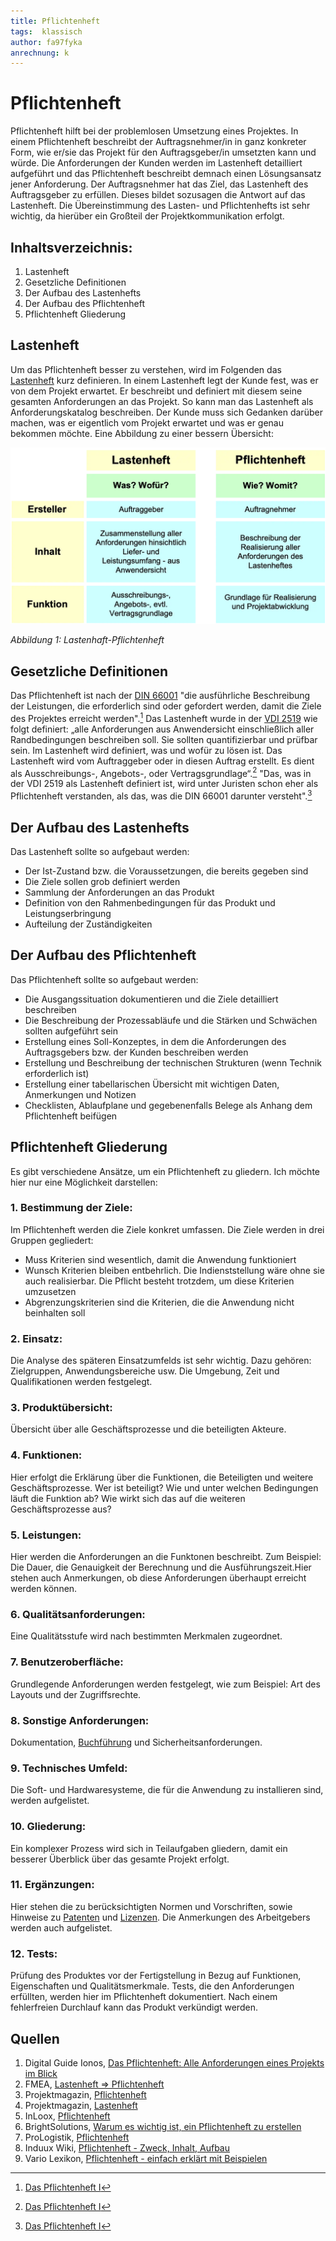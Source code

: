 ```yaml
---
title: Pflichtenheft
tags:  klassisch
author: fa97fyka
anrechnung: k 
---
```


# Pflichtenheft
Pflichtenheft hilft bei der problemlosen Umsetzung eines Projektes. In einem Pflichtenheft beschreibt der Auftragsnehmer/in in ganz konkreter Form, wie er/sie das Projekt für den Auftragsgeber/in umsetzten kann und würde. Die Anforderungen der Kunden werden im Lastenheft detailliert aufgeführt und das Pflichtenheft beschreibt demnach einen Lösungsansatz jener Anforderung. Der Auftragsnehmer hat das Ziel, das Lastenheft des Auftragsgeber zu erfüllen. Dieses bildet sozusagen die Antwort auf das Lastenheft.
Die Übereinstimmung des Lasten- und Pflichtenhefts ist sehr wichtig, da hierüber ein Großteil der Projektkommunikation erfolgt.

## Inhaltsverzeichnis:
   1. Lastenheft
   2. Gesetzliche Definitionen 
   3. Der Aufbau des Lastenhefts
   4. Der Aufbau des Pflichtenheft
   5. Pflichtenheft Gliederung

## Lastenheft
Um das Pflichtenheft besser zu verstehen, wird im Folgenden das [Lastenheft](Lastenheft.md) kurz definieren.
In einem Lastenheft legt der Kunde fest, was er von dem Projekt erwartet. Er beschreibt und definiert mit diesem seine gesamten Anforderungen an das Projekt. So kann man das Lastenheft als Anforderungskatalog beschreiben. Der Kunde muss sich Gedanken darüber machen, was er eigentlich vom Projekt erwartet und was er genau bekommen möchte.
Eine Abbildung zu einer bessern Übersicht:

![Beispielabbildung](Pflichtenheft/Lastenheft-Pflichtenheft.webp)

*Abbildung 1: Lastenhaft-Pflichtenheft*

## Gesetzliche Definitionen
Das Pflichtenheft ist nach der [DIN 66001](DIN66001.md) "die ausführliche Beschreibung der Leistungen, die erforderlich sind oder gefordert werden, damit die Ziele des Projektes erreicht werden".[^1]
Das Lastenheft wurde in der [VDI 2519](VDI2519.md) wie folgt definiert: „alle Anforderungen aus Anwendersicht einschließlich aller Randbedingungen beschreiben soll. Sie sollten quantifizierbar und prüfbar sein. Im Lastenheft wird definiert, was und wofür zu lösen ist. Das Lastenheft wird vom Auftraggeber oder in diesen Auftrag erstellt. Es dient als Ausschreibungs-, Angebots-, oder Vertragsgrundlage“.[^1] "Das, was in der VDI 2519 als Lastenheft definiert ist, wird unter Juristen schon eher als Pflichtenheft verstanden, als das, was die DIN 66001 darunter versteht".[^1]

## Der Aufbau des Lastenhefts
Das Lastenheft sollte so aufgebaut werden:
* Der Ist-Zustand bzw. die Voraussetzungen, die bereits gegeben sind
* Die Ziele sollen grob definiert werden
* Sammlung der Anforderungen an das Produkt 
* Definition von den Rahmenbedingungen für das Produkt und Leistungserbringung
* Aufteilung der Zuständigkeiten

## Der Aufbau des Pflichtenheft
Das Pflichtenheft sollte so aufgebaut werden:
*	Die Ausgangssituation dokumentieren und die Ziele detailliert beschreiben
*	Die Beschreibung der Prozessabläufe und die Stärken und Schwächen sollten aufgeführt sein
*	Erstellung eines Soll-Konzeptes, in dem die Anforderungen des Auftragsgebers bzw. der Kunden beschreiben werden
*	Erstellung und Beschreibung der technischen Strukturen (wenn Technik erforderlich ist)
*	Erstellung einer tabellarischen Übersicht mit wichtigen Daten, Anmerkungen und Notizen
*	Checklisten, Ablaufplane und gegebenenfalls Belege als Anhang dem Pflichtenheft beifügen

## Pflichtenheft Gliederung
Es gibt verschiedene Ansätze, um ein Pflichtenheft zu gliedern. Ich möchte hier nur eine Möglichkeit darstellen:
### 1. Bestimmung der Ziele:
Im Pflichtenheft werden die Ziele konkret umfassen. Die Ziele werden in drei Gruppen gegliedert:
* Muss Kriterien sind wesentlich, damit die Anwendung funktioniert
* Wunsch Kriterien bleiben entbehrlich. Die Indienststellung wäre ohne sie auch realisierbar. Die Pflicht besteht trotzdem, um diese Kriterien umzusetzen
* Abgrenzungskriterien sind die Kriterien, die die Anwendung nicht beinhalten soll
### 2. Einsatz:
Die Analyse des späteren Einsatzumfelds ist sehr wichtig. Dazu gehören: Zielgruppen, Anwendungsbereiche usw. Die Umgebung, Zeit und Qualifikationen werden festgelegt.
### 3. Produktübersicht:
Übersicht über alle Geschäftsprozesse und die beteiligten Akteure.
### 4. Funktionen:
Hier erfolgt die Erklärung über die Funktionen, die Beteiligten und weitere Geschäftsprozesse. Wer ist beteiligt? Wie und unter welchen Bedingungen läuft die Funktion ab? Wie wirkt sich das auf die weiteren Geschäftsprozesse aus?
### 5. Leistungen:
Hier werden die Anforderungen an die Funktonen beschreibt. Zum Beispiel: Die Dauer, die Genauigkeit der Berechnung und die Ausführungszeit.Hier stehen auch Anmerkungen, ob diese Anforderungen überhaupt erreicht werden können.
### 6. Qualitätsanforderungen:
Eine Qualitätsstufe wird nach bestimmten Merkmalen zugeordnet.
### 7. Benutzeroberfläche:
Grundlegende Anforderungen werden festgelegt, wie zum Beispiel: Art des Layouts und der Zugriffsrechte.
### 8. Sonstige Anforderungen:
Dokumentation, [Buchführung](Buchführung.md) und Sicherheitsanforderungen.
### 9. Technisches Umfeld:
Die Soft- und Hardwaresysteme, die für die Anwendung zu installieren sind, werden aufgelistet.
### 10. Gliederung:
Ein komplexer Prozess wird sich in Teilaufgaben gliedern, damit ein besserer Überblick über das gesamte Projekt erfolgt.
### 11. Ergänzungen:
Hier stehen die zu berücksichtigten Normen und Vorschriften, sowie Hinweise zu [Patenten](Patenten.md) und [Lizenzen](Lizenzen.md). Die Anmerkungen des Arbeitgebers werden auch aufgelistet. 
### 12. Tests:
Prüfung des Produktes vor der Fertigstellung in Bezug auf Funktionen, Eigenschaften und Qualitätsmerkmale. Tests, die den Anforderungen erfüllten, werden hier im Pflichtenheft dokumentiert. Nach einem fehlerfreien Durchlauf kann das Produkt verkündigt werden.

## Quellen
1. Digital Guide Ionos, [Das Pflichtenheft: Alle Anforderungen eines Projekts im Blick](https://www.ionos.de/digitalguide/websites/web-entwicklung/pflichtenheft/)
2. FMEA, [Lastenheft => Pflichtenheft](https://www.fmea.net/lexikon/lastenheft-pflichtenheft/)
3. Projektmagazin, [Pflichtenheft](https://www.projektmagazin.de/glossarterm/pflichtenheft)
4. Projektmagazin, [Lastenheft](https://www.projektmagazin.de/glossarterm/lastenheft)
5. InLoox, [Pflichtenheft](https://www.inloox.de/projektmanagement-glossar/pflichtenheft/)
6. BrightSolutions, [Warum es wichtig ist, ein Pflichtenheft zu erstellen](https://www.brightsolutions.de/blog/warum-es-wichtig-ist-ein-pflichtenheft-zu-erstellen/)
7. ProLogistik, [Pflichtenheft](https://www.prologistik.com/logistik-lexikon/pflichtenheft/)
8. Induux Wiki, [Pflichtenheft - Zweck, Inhalt, Aufbau](https://wiki.induux.de/Pflichtenheft)
9. Vario Lexikon, [Pflichtenheft - einfach erklärt mit Beispielen](https://www.vario-software.de/lexikon/pflichtenheft/)
[^1]: [Das Pflichtenheft I](https://www.anwaltskanzlei-online.de/2008/05/15/das-pflichtenheft-i/)
